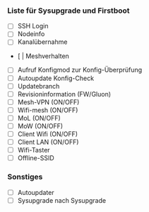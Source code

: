 ### Liste für Sysupgrade und Firstboot 
- [ ] SSH Login
- [ ] Nodeinfo
- [ ] Kanalübernahme
- [ | Meshverhalten
- [ ] Aufruf Konfigmod zur Konfig-Überprüfung
- [ ] Autoupdate Konfig-Check
- [ ] Updatebranch 
- [ ] Revisioninformation (FW/Gluon)
- [ ] Mesh-VPN (ON/OFF)
- [ ] Wifi-mesh (ON/OFF)
- [ ] MoL (ON/OFF)
- [ ] MoW (ON/OFF)
- [ ] Client Wifi (ON/OFF)
- [ ] Client LAN (ON/OFF)
- [ ] Wifi-Taster
- [ ] Offline-SSID

### Sonstiges
- [ ] Autoupdater
- [ ] Sysupgrade nach Sysupgrade
